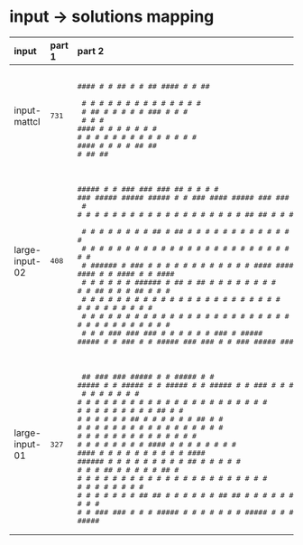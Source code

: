 # input -> solutions mapping
|input|part 1|part 2|
|:---|:---|:---|
|input-mattcl|<pre>731</pre>|<pre><br>#### #  #  ##  #  #  ##  #### #  #  ## <br>   # # #  #  # #  # #  # #    #  # #  #<br>  #  ##   #  # #  # #    ###  #  # #   <br> #   # #  #### #  # #    #    #  # #   <br>#    # #  #  # #  # #  # #    #  # #  #<br>#### #  # #  #  ##   ##  #     ##   ## </pre>|
|large-input-02|<pre>408</pre>|<pre><br>#####  #    #  ###   ###     ###     ##    #    #  #    #   ###   #####   #####   #####   #     #   ###   ####   #####    ###   ###  ####    ###   #      #####<br>  #    #    #   #   #   #   #   #   #  #   #    #  #    #  #   #    #      #   #  #       ##   ##  #   #  #   #  #       #   #   #   #   #  #   #  #      #    <br>  #    #    #   #   #       #      #    #  ##   #  ##   #  #   #    #      #   #  #       # # # #  #   #  #   #  #       #       #   #   #  #      #      #    <br>  #    #    #   #   #       #      #    #  # #  #  # #  #  #   #    #      #   #  #       #  #  #  #   #  #   #  #       #       #   #   #  #      #      #    <br>  #    ######   #    ###    #      #    #  #  # #  #  # #  #   #    #      ####   ####    #     #  #   #  ####   ####    #       #   ####   #      #      #### <br>  #    #    #   #       #   #      ######  #   ##  #   ##  #   #    #      #   #  #       #     #  #   #  ##     #       #       #   ##     #      #      #    <br>  #    #    #   #       #   #      #    #  #    #  #    #  #   #    #      #   #  #       #     #  #   #  # #    #       #       #   # #    #      #      #    <br>  #    #    #   #   #   #   #   #  #    #  #    #  #    #  #   #    #      #   #  #       #     #  #   #  #  #   #       #   #   #   #  #   #   #  #      #    <br>  #    #    #  ###   ###     ###   #    #  #    #  #    #   ###     #     #####   #####   #     #   ###   #   #  #####    ###   ###  #   #   ###   #####  #####</pre>|
|large-input-01|<pre>327</pre>|<pre><br>  ##     ###    ###    #####  #     #  #####  #    #  #####  #   #   #####  #     #  #####  #    #  #####  #   #    ###   #    #  #####<br> #  #   #   #  #   #     #    #     #  #      #    #    #    #   #     #    #     #  #      #    #    #    #   #   #   #  #    #  #    <br>#    #  #   #  #         #    #     #  #      ##   #    #     # #      #    #     #  #      ##   #    #     # #    #   #  ##   #  #    <br>#    #  #   #  #         #    #     #  #      # #  #    #     # #      #    #     #  #      # #  #    #     # #    #   #  # #  #  #    <br>#    #  #   #  #         #    #     #  ####   #  # #    #      #       #    #     #  ####   #  # #    #      #     #   #  #  # #  #### <br>######  #   #  #         #    #  #  #  #      #   ##    #      #       #    #  #  #  #      #   ##    #      #     #   #  #   ##  #    <br>#    #  #   #  #         #    # # # #  #      #    #    #      #       #    # # # #  #      #    #    #      #     #   #  #    #  #    <br>#    #  #   #  #   #     #    ##   ##  #      #    #    #      #       #    ##   ##  #      #    #    #      #     #   #  #    #  #    <br>#    #   ###    ###      #    #     #  #####  #    #    #      #       #    #     #  #####  #    #    #      #      ###   #    #  #####</pre>|
